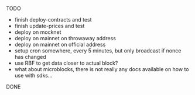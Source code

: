 TODO
- finish deploy-contracts and test
- finish update-prices and test
- deploy on mocknet
- deploy on mainnet on throwaway address
- deploy on mainnet on official address
- setup cron somewhere, every 5 minutes, but only broadcast if nonce has changed
- use RBF to get data closer to actual block?
- what about microblocks, there is not really any docs available on how to use with sdks...

DONE